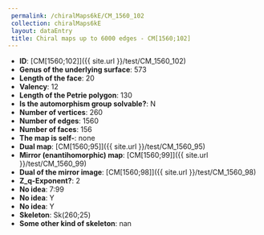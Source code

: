 ```yaml
--- 
 permalink: /chiralMaps6kE/CM_1560_102 
 collection: chiralMaps6kE
 layout: dataEntry
 title: Chiral maps up to 6000 edges - CM[1560;102]
---
```


- **ID**: [CM[1560;102]]({{ site.url }}/test/CM_1560_102)
- **Genus of the underlying surface**: 573
- **Length of the face**: 20
- **Valency**: 12
- **Length of the Petrie polygon**: 130
- **Is the automorphism group solvable?**: N
- **Number of vertices**: 260
- **Number of edges**: 1560
- **Number of faces**: 156
- **The map is self-**: none
- **Dual map**: [CM[1560;95]]({{ site.url }}/test/CM_1560_95)
- **Mirror (enantihomorphic) map**: [CM[1560;99]]({{ site.url }}/test/CM_1560_99)
- **Dual of the mirror image**: [CM[1560;98]]({{ site.url }}/test/CM_1560_98)
- **Z_q-Exponent?**: 2
- **No idea**:  7:99
- **No idea**: Y
- **No idea**: Y
- **Skeleton**: Sk(260;25)
- **Some other kind of skeleton**: nan
